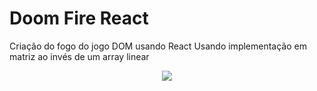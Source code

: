 # Doom Fire React
Criação do fogo do  jogo DOM usando React
Usando implementação em matriz ao invés de um array linear
<div align="center"><img style="margin:auto;" src="https://user-images.githubusercontent.com/59922096/158284375-c581c53d-5717-491d-bcc1-1107d465a660.png" /> </div>
